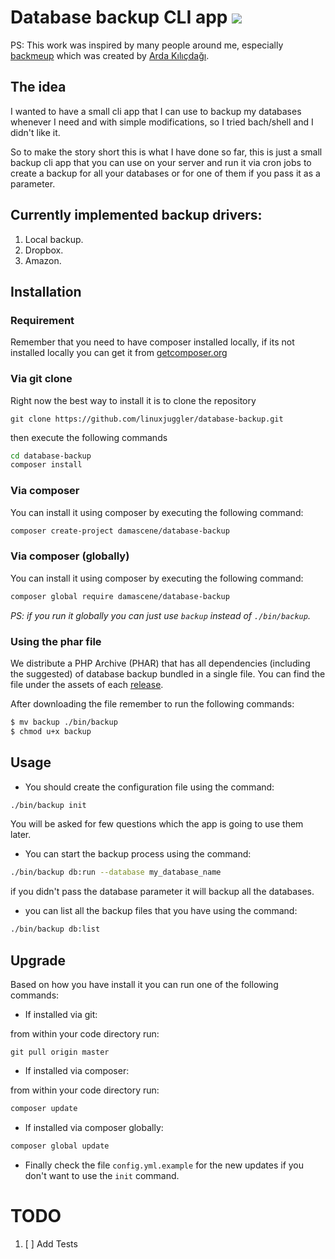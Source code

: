 # Database backup CLI app  [![](https://img.shields.io/badge/sponsor-using%20BTC%20lightning%20network-blue.svg)](https://tippin.me/@zaherg)

PS: This work was inspired by many people around me, especially [backmeup](https://github.com/Ardakilic/backmeup) which was created by [Arda Kılıçdağı](https://github.com/Ardakilic).
  
## The idea
  
  I wanted to have a small cli app that I can use to backup my databases whenever I need and with simple modifications,
  so I tried bach/shell and I didn't like it.
  
  So to make the story short this is what I have done so far, this is just a small backup cli app that you can use on 
  your server and run it via cron jobs to create a backup for all your databases or for one of them if you pass it as a parameter.

## Currently implemented backup drivers:

1. Local backup.
2. Dropbox.
3. Amazon.

## Installation

### Requirement

Remember that you need to have composer installed locally, if its not installed locally you can get it from [getcomposer.org](https://getcomposer.org/)

### Via git clone

Right now the best way to install it is to clone the repository

```git
git clone https://github.com/linuxjuggler/database-backup.git
```

then execute the following commands

```bash
cd database-backup
composer install
```

### Via composer

You can install it using composer by executing the following command:

```bash
composer create-project damascene/database-backup
```

### Via composer (globally)

You can install it using composer by executing the following command:

```bash
composer global require damascene/database-backup
```

_PS: if you run it globally you can just use `backup` instead of `./bin/backup`._

### Using the phar file

We distribute a PHP Archive (PHAR) that has all dependencies (including the suggested) of database backup bundled in a single file.
You can find the file under the assets of each [release](https://github.com/linuxjuggler/database-backup/releases).

After downloading the file remember to run the following commands:

```bash
$ mv backup ./bin/backup
$ chmod u+x backup
```

## Usage

- You should create the configuration file using the command:

```bash
./bin/backup init
```

You will be asked for few questions which the app is going to use them later.

- You can start the backup process using the command:

```bash
./bin/backup db:run --database my_database_name
```

if you didn't pass the database parameter it will backup all the databases.

- you can list all the backup files that you have using the command:

```bash
./bin/backup db:list
```

## Upgrade

Based on how you have install it you can run one of the following commands:

- If installed via git:

from within your code directory run:

```git
git pull origin master
```

- If installed via composer:

from within your code directory run:

```bash
composer update
```

- If installed via composer globally:

```bash
composer global update
```

- Finally check the file `config.yml.example` for the new updates if you don't want to use the `init` command.

# TODO

1. [ ] Add Tests
